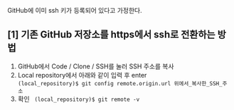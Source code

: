 GitHub에 이미 ssh 키가 등록되어 있다고 가정한다.

## [1] 기존 GitHub 저장소를 https에서 ssh로 전환하는 방법
1. GitHub에서 Code / Clone / SSH를 눌러 SSH 주소를 복사
2. Local repository에서 아래와 같이 입력 후 enter
<code> (local_repository)$ git config remote.origin.url 위에서_복사한_SSH_주소 </code>
3. 확인
<code> (local_repository)$ git remote -v 

